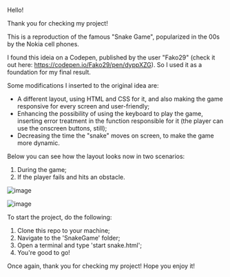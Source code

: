 Hello!

Thank you for checking my project!

This is a reproduction of the famous "Snake Game", popularized in the 00s by the Nokia cell phones.

I found this ideia on a Codepen, published by the user "Fako29" (check it out here: https://codepen.io/Fako29/pen/dyppXZG). So I used it as a foundation for my final result.

Some modifications I inserted to the original idea are:

- A different layout, using HTML and CSS for it, and also making the game responsive for every screen and user-friendly;
- Enhancing the possibility of using the keyboard to play the game, inserting error treatment in the function responsible for it (the player can use the onscreen buttons, still);
- Decreasing the time the "snake" moves on screen, to make the game more dynamic.

Below you can see how the layout looks now in two scenarios:

1. During the game;
2. If the player fails and hits an obstacle.

![image](https://user-images.githubusercontent.com/90285738/176573766-c4f8c547-a662-474a-82a6-ab335eccc17a.png)

![image](https://user-images.githubusercontent.com/90285738/176574400-bb991204-e8df-4a7c-96a4-11d2058a50ab.png)


To start the project, do the following:

1. Clone this repo to your machine;
2. Navigate to the 'SnakeGame' folder;
3. Open a terminal and type 'start snake.html';
4. You're good to go!

Once again, thank you for checking my project! Hope you enjoy it!

